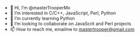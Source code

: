 - 👋 Hi, I’m @masterTrooperMx
- 👀 I’m interested in C/C++, JavaScript, Perl, Python
- 🌱 I’m currently learning Python
- 💞️ I’m looking to collaborate on JavaScrit and Perl projects
- 📫 How to reach me, emailme to mastertrooper@gmail.com

<!---
masterTrooperMx/masterTrooperMx is a ✨ special ✨ repository because its `README.md` (this file) appears on your GitHub profile.
You can click the Preview link to take a look at your changes.
--->
